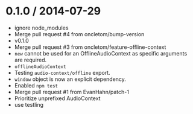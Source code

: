 
0.1.0 / 2014-07-29 
==================

 * ignore node_modules
 * Merge pull request #4 from oncletom/bump-version
 * v0.1.0
 * Merge pull request #3 from oncletom/feature-offline-context
 * `new` cannot be used for an OfflineAudioContext as specific arguments are required.
 * `offlineAudioContext`
 * Testing `audio-context/offline` export.
 * `window` object is now an explicit dependency.
 * Enabled `npm test`
 * Merge pull request #1 from EvanHahn/patch-1
 * Prioritize unprefixed AudioContext
 * use testling
